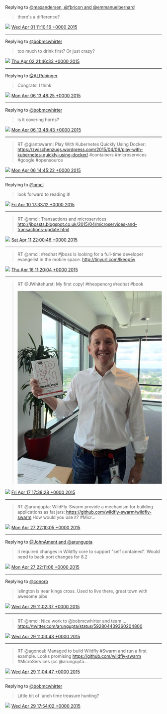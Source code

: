 Replying to [@maxandersen, @fbricon and @emmanuelbernard](https://twitter.com/maxandersen/status/583157427459211265)

> there's a difference?

<img src="/images/twitter/media/tweet.ico" width="12" /> [Wed Apr 01 11:10:16 +0000 2015](https://twitter.com/kenfinnigan/status/583224856591757312)

----

Replying to [@bobmcwhirter](https://twitter.com/bobmcwhirter/status/583702125215096832)

> too much to drink first? Or just crazy?

<img src="/images/twitter/media/tweet.ico" width="12" /> [Thu Apr 02 21:46:33 +0000 2015](https://twitter.com/kenfinnigan/status/583747372469002243)

----

Replying to [@ALRubinger](https://twitter.com/ALRubinger/status/585064526669869056)

> Congrats! I think

<img src="/images/twitter/media/tweet.ico" width="12" /> [Mon Apr 06 13:48:25 +0000 2015](https://twitter.com/kenfinnigan/status/585076596781944834)

----

Replying to [@bobmcwhirter](https://twitter.com/bobmcwhirter/status/585039088903921664)

> is it covering horns?

<img src="/images/twitter/media/tweet.ico" width="12" /> [Mon Apr 06 13:48:43 +0000 2015](https://twitter.com/kenfinnigan/status/585076673206288386)

----

> RT @giantswarm: Play With Kubernetes Quickly Using Docker: https://zwischenzugs.wordpress.com/2015/04/06/play-with-kubernetes-quickly-using-docker/ #containers #microservices #google #opensource

<img src="/images/twitter/media/tweet.ico" width="12" /> [Mon Apr 06 14:45:22 +0000 2015](https://twitter.com/kenfinnigan/status/585090928773177346)

----

Replying to [@nmcl](https://twitter.com/nmcl/status/586582630101086208)

> look forward to reading it!

<img src="/images/twitter/media/tweet.ico" width="12" /> [Fri Apr 10 17:33:12 +0000 2015](https://twitter.com/kenfinnigan/status/586582715044143105)

----

> RT @nmcl: Transactions and microservices http://jbossts.blogspot.co.uk/2015/04/microservices-and-transactions-update.html

<img src="/images/twitter/media/tweet.ico" width="12" /> [Sat Apr 11 22:00:46 +0000 2015](https://twitter.com/kenfinnigan/status/587012441046908928)

----

> RT @nmcl: #redhat #jboss is looking for a full-time developer evangelist in the mobile space. http://tinyurl.com/lkeop5y

<img src="/images/twitter/media/tweet.ico" width="12" /> [Thu Apr 16 11:20:04 +0000 2015](https://twitter.com/kenfinnigan/status/588663140432248832)

----

> RT @JWhitehurst: My first copy! #theopenorg #redhat #book 
> 
> ![](/images/twitter/media/589120755910180864-CCz3rztWEAIkYo1.jpg)

<img src="/images/twitter/media/tweet.ico" width="12" /> [Fri Apr 17 17:38:28 +0000 2015](https://twitter.com/kenfinnigan/status/589120755910180864)

----

> RT @arungupta: WildFly-Swarm provide a mechanism for building applications as fat jars: https://github.com/wildfly-swarm/wildfly-swarm How would you use it? #Micr…

<img src="/images/twitter/media/tweet.ico" width="12" /> [Mon Apr 27 22:10:05 +0000 2015](https://twitter.com/kenfinnigan/status/592812990119940096)

----

Replying to [@JohnAment and @arungupta](https://twitter.com/JohnAment/status/592808721497063424)

> it required changes in Wildfly core to support "self contained". Would need to back port changes for 8.2

<img src="/images/twitter/media/tweet.ico" width="12" /> [Mon Apr 27 22:11:06 +0000 2015](https://twitter.com/kenfinnigan/status/592813245305647106)

----

Replying to [@conoro](https://twitter.com/conoro/status/593309090899750912)

> islington is near kings cross. Used to live there, great town with awesome pibs

<img src="/images/twitter/media/tweet.ico" width="12" /> [Wed Apr 29 11:02:37 +0000 2015](https://twitter.com/kenfinnigan/status/593369790552637440)

----

> RT @nmcl: Nice work to @bobmcwhirter and team ... https://twitter.com/arungupta/status/592804439360204800

<img src="/images/twitter/media/tweet.ico" width="12" /> [Wed Apr 29 11:03:43 +0000 2015](https://twitter.com/kenfinnigan/status/593370069180223488)

----

> RT @agoncal: Managed to build Wildfly #Swarm and run a first example. Looks promising https://github.com/wildfly-swarm #MicroServices (cc @arungupta…

<img src="/images/twitter/media/tweet.ico" width="12" /> [Wed Apr 29 11:04:47 +0000 2015](https://twitter.com/kenfinnigan/status/593370338639085568)

----

Replying to [@bobmcwhirter](https://twitter.com/bobmcwhirter/status/593469329502564352)

> Little bit of lunch time treasure hunting?

<img src="/images/twitter/media/tweet.ico" width="12" /> [Wed Apr 29 17:54:02 +0000 2015](https://twitter.com/kenfinnigan/status/593473328159031296)